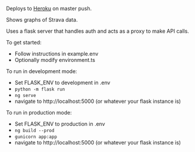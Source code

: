 Deploys to [Heroku](https://raybeam-goals.herokuapp.com/club/214176) on master push.

Shows graphs of Strava data.

Uses a flask server that handles auth and acts as a proxy to make API calls.

To get started:

- Follow instructions in example.env
- Optionally modify environment.ts

To run in development mode:

- Set FLASK_ENV to development in .env
- `python -m flask run`
- `ng serve`
- navigate to http://localhost:5000 (or whatever your flask instance is)

To run in production mode:

- Set FLASK_ENV to production in .env
- `ng build --prod`
- `gunicorn app:app`
- navigate to http://localhost:5000 (or whatever your flask instance is)

